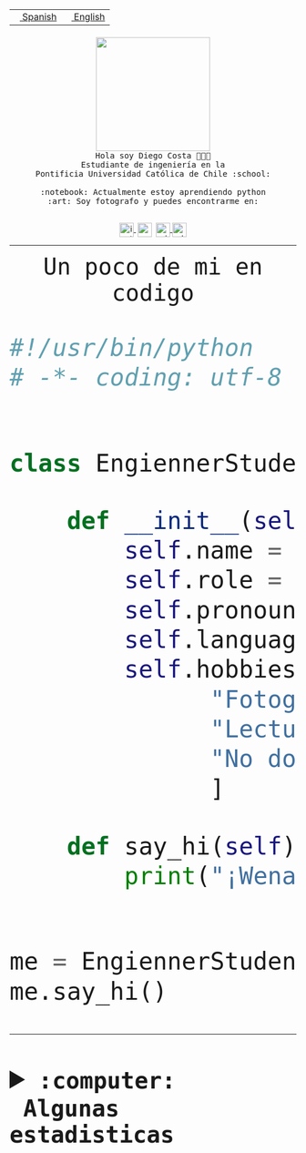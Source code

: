 <table border="0"  align="right">
 <tr><td><a href="README.md"><img src="https://upload.wikimedia.org/wikipedia/commons/thumb/8/89/Bandera_de_Espa%C3%B1a.svg/1200px-Bandera_de_Espa%C3%B1a.svg.png" height="10"> Spanish</a></td>
 <td><a href="README.en.md"><img src="https://upload.wikimedia.org/wikipedia/commons/a/a4/Flag_of_the_United_States.svg" height="10"> English</a></td></tr>
</table><br><br><br>


<p align="center">
  <img src="https://github.com/diegocostares/diegocostares/blob/main/Images/aaa2.gif?raw=true" height="200px" weight="200px">
  <br><samp>
    Hola soy Diego Costa 👨🏻‍💻<br>
    Estudiante de ingeniería en la <br>
    Pontificia Universidad Católica de Chile :school:<br>
  <br>
    :notebook: Actualmente estoy aprendiendo python <br>
    :art: Soy fotografo y puedes encontrarme en: <br>
  <br></samp>
  
</p>

<p align="center">
   <a href="https://instagram.com/diegocosta_no" target="blank">
    <img 
    align="center" src="https://cdn.jsdelivr.net/npm/simple-icons@3.0.1/icons/instagram.svg" alt="instagram" height="25px" width="25px" />
  </a>
  <a style="border: 3px solid; color: white;"href="https://t.me/diegocosta_no" target="blank">
  <img
  align="center" alt="Telegram" width="25px" src="https://icons-for-free.com/iconfiles/png/512/Telegram-1324888767380505522.png" />
</a>
<a href="https://api.whatsapp.com/send?phone=56971897835&text=Hola!" target="blank">
  <img
  align="center" alt="wtsp" width="25px" src="https://img.icons8.com/pastel-glyph/2x/whatsapp--v2.png" />
</a>
<a href="https://www.linkedin.com/in/diego-costa-786249213/" target="blank">
  <img
  align="center" alt="wtsp" width="25px" src="https://img.icons8.com/metro/452/linkedin.png" />
</a>

  </a>
</p>

---


<p align="center"><font size="25"><samp>Un poco de mi en codigo</samp></front></p>


```python
#!/usr/bin/python
# -*- coding: utf-8 -*-


class EngiennerStudent:

    def __init__(self):
        self.name = "Diego Costa"
        self.role = "Estudiante"
        self.pronouns = "he/him"
        self.language_spoken = ["es_CL", "en_US"]
        self.hobbies = [
              "Fotografia",
              "Lectura",
              "No dormir",
              ]

    def say_hi(self):
        print("¡Wena mundo!")


me = EngiennerStudent()
me.say_hi()
```
---
<details>
  <summary><b><samp>:computer: &nbsp;Algunas estadisticas</samp></b></summary>
  <br/></p>

<!--START_SECTION:waka-->
![Code Time](http://img.shields.io/badge/Code%20Time-800%20hrs%202%20mins-blue)

**Soy nocturno 🦉** 

```text
🌞 Mañana                 9 commits           ░░░░░░░░░░░░░░░░░░░░░░░░░   00.40 % 
🌆 Día                    690 commits         ████████░░░░░░░░░░░░░░░░░   30.90 % 
🌃 Tarde                  961 commits         ███████████░░░░░░░░░░░░░░   43.04 % 
🌙 Noche                  573 commits         ██████░░░░░░░░░░░░░░░░░░░   25.66 % 
```
📅 **Soy más productivo los Martes** 

```text
Lunes                    347 commits         ████░░░░░░░░░░░░░░░░░░░░░   15.54 % 
Martes                   450 commits         █████░░░░░░░░░░░░░░░░░░░░   20.15 % 
Miércoles                301 commits         ███░░░░░░░░░░░░░░░░░░░░░░   13.48 % 
Jueves                   278 commits         ███░░░░░░░░░░░░░░░░░░░░░░   12.45 % 
Viernes                  366 commits         ████░░░░░░░░░░░░░░░░░░░░░   16.39 % 
Sábado                   204 commits         ██░░░░░░░░░░░░░░░░░░░░░░░   09.14 % 
Domingo                  287 commits         ███░░░░░░░░░░░░░░░░░░░░░░   12.85 % 
```


📊 **Esta semana me dediqué a** 

```text
🐱‍💻 Proyectos: 
2023-1-S4-Grupo2-Backend 3 hrs 11 mins       ████████████████░░░░░░░░░   62.47 % 
Arqui-31                 48 mins             ████░░░░░░░░░░░░░░░░░░░░░   15.74 % 
proyecto-grupo-07-main   34 mins             ███░░░░░░░░░░░░░░░░░░░░░░   11.34 % 
latex-templates          22 mins             ██░░░░░░░░░░░░░░░░░░░░░░░   07.46 % 
gpti-scrapper-main       3 mins              ░░░░░░░░░░░░░░░░░░░░░░░░░   01.05 % 
```


 Last Updated on 18/04/2023 01:27:09 UTC
<!--END_SECTION:waka-->
  
  

<p align="center"> <img src="https://github-readme-stats.vercel.app/api?username=diegocostares&show_icons=true&theme=ayu-mirage" alt="abhisheknaiidu" /></p>
 
</details>
